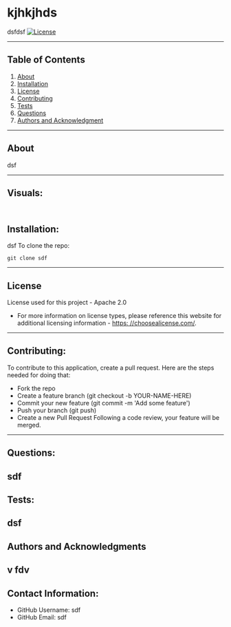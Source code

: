 
  # kjhkjhds

dsfdsf
[![License](https://img.shields.io/badge/License-Apache_2.0-blue.svg)](https://opensource.org/licenses/Apache-2.0)


---
## Table of Contents
1. [About](#about)
2. [Installation](#installation)
3. [License](#license)
4. [Contributing](#contributing)
5. [Tests](#tests)
6. [Questions](#questions)
7. [Authors and Acknowledgment](#authors%20and%20acknowledgment)
---
## About
dsf

---
## Visuals:
![]()
---
## Installation:

dsf
To clone the repo:

    git clone sdf

---
## License

License used for this project - Apache 2.0
* For more information on license types, please reference this website
for additional licensing information - [https: //choosealicense.com/](https://choosealicense.com/).
---
## Contributing:

To contribute to this application, create a pull request.
Here are the steps needed for doing that:
- Fork the repo
- Create a feature branch (git checkout -b YOUR-NAME-HERE)
- Commit your new feature (git commit -m 'Add some feature')
- Push your branch (git push)
- Create a new Pull Request
Following a code review, your feature will be merged.
---
## Questions:

sdf
---
## Tests:

dsf
---
## Authors and Acknowledgments

v fdv
---
## Contact Information:

* GitHub Username: sdf
* GitHub Email: sdf

